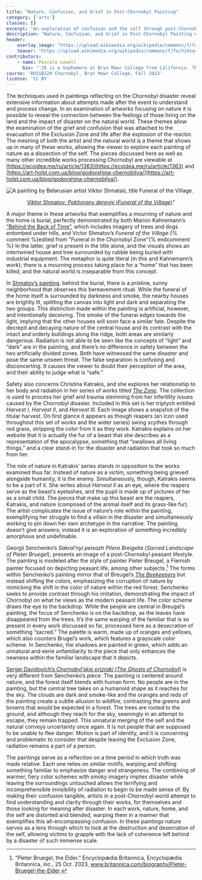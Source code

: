 ```yaml
---
title: "Nature, Confusion, and Grief in Post-Chornobyl Painting"
category: ['arts']
classes: []
excerpt: "An exploration of confusion and the self through post-Chornobyl paintings of the natural world."
description: "Nature, Confusion, and Grief in Post-Chornobyl Painting explores the visual media inspired by the disaster through the lense of the natural world. The overlap of the self with plant and animal life works to enhance themes of confusion and fear, working to process the aftermath of large-scale destruction."
header:
    overlay_image: "https://upload.wikimedia.org/wikipedia/commons/f/fa/Viktar_Smata%C5%AD_1995_Funeral_Village_2001.jpg "
    teaser: "https://upload.wikimedia.org/wikipedia/commons/f/fa/Viktar_Smata%C5%AD_1995_Funeral_Village_2001.jpg "
contributors:
    - name: Pascale Lowell
      bio: "'26 is a Sophomore at Bryn Mawr College from California. They like to doodle, make stamps and take care of their plants in their free time."
course: 'RUSSB220 Chornobyl, Bryn Mawr College, Fall 2023'
license: 'CC BY'
---
```


The techniques used in paintings reflecting on the Chornobyl disaster reveal extensive information about attempts made after the event to understand and process change. In an examination of artworks focusing on nature it is possible to reveal the connection between the feelings of those living on the land and the impact of disaster on the natural world. These themes allow the examination of the grief and confusion that was attached to the evacuation of the Exclusion Zone and life after the explosion of the reactor. The meshing of both the artist and the natural world is a theme that shows up in many of these works, allowing the viewer to explore each painting of nature as a dissection of the self. The pieces discussed here as well as many other incredible works processing Chornobyl are viewable at [https://ecoidea.me/ru/article/1363](https://ecoidea.me/ru/article/1363) and [https://art-holst.com.ua/blog/godovshina-chernobilya/](https://art-holst.com.ua/blog/godovshina-chernobilya/). 

![A painting by Belarusian artist Viktor Shmataŭ, title Funeral of the Village.](https://upload.wikimedia.org/wikipedia/commons/f/fa/Viktar_Smata%C5%AD_1995_Funeral_Village_2001.jpg)
<figcaption style="text-align: center;"><a href="https://commons.wikimedia.org/wiki/File:Viktar_Smata%C5%AD_1995_Funeral_Village_2001.jpg">Viktor Shmatov: <em>Pokhorony derevni</em> (<em>Funeral of the Village</em>)</a>"</figcaption>

A major theme in these artworks that exemplifies a mourning of nature and the home is burial, perfectly demonstrated by both Marion Kahnemann’s [“Behind the Back of Time”](https://mkahnemann.de/video/archive_01.ogv), which includes imagery of trees and dogs entombed under hills, and Victor Shmatov’s *Funeral of the Village*.{% comment %}edited from "Funeral in the Chornobyl Zone"{% endcomment %} In the latter, grief is present in the title alone, and the visuals shows an intertwined house and tree surrounded by rubble being buried with industrial equipment. The metaphor is quite literal (in this and Kahnemann’s work); there is a mourning process taking place for a “home” that has been killed, and the natural world is inseparable from this concept.

In [Shmatov’s painting](https://avatars.dzeninfra.ru/get-zen_doc/1131118/pub_5f5dda22d709247317850e13_5f5dda424c4030243833cbb9/scale_1200), behind the burial, there is a pristine, sunny neighborhood that observes this bereavement ritual. While the funeral of the home itself is surrounded by darkness and smoke, the nearby houses are brightly lit, splitting the canvas into light and dark and separating the two groups. This distinction made within the painting is artificial, however, and intentionally deceiving. The smoke of the funeral edges towards the light, implying that the other houses will soon face a similar fate. Despite the decrepit and decaying nature of the central house and its contrast with the intact and orderly buildings along the ridge, both areas are similarly dangerous. Radiation is not able to be seen like the concepts of “light” and “dark” are in the painting, and there’s no difference in safety between the two artificially divided zones. Both have witnessed the same disaster and pose the same unseen threat. The false separation is confusing and disconcerting. It causes the viewer to doubt their perception of the area, and their ability to judge what is “safe.”

Safety also concerns Christina Katrakis, and she explores her relationship to her body and radiation in her series of works titled [*The Zone*](http://katrakis.com/thezone). The collection is used to process her grief and trauma stemming from her infertility issues caused by the Chornobyl disaster. Included in this set is her triptych entitled *Harvest I*, *Harvest II*, and *Harvest III*. Each image shows a snapshot of the titular harvest. On first glance it appears as though reapers (an icon used throughout this set of works and the wider series) swing scythes through red grass, stripping the color from it as they work. Katrakis explains on her website that it is actually the fur of a beast that she describes as a representation of the apocalypse, something that “swallows all living things,” and a clear stand-in for the disaster and radiation that took so much from her.

The role of nature in Katrakis’ series stands in opposition to the works examined thus far. Instead of nature as a victim, something being grieved alongside humanity, it is the enemy. Simultaneously, though, Katrakis seems to be a part of it. She writes about *Harvest II* as an eye, where the reapers serve as the beast’s eyelashes, and the pupil is made up of pictures of her as a small child. The pieces that make up this beast are the reapers, Katrakis, and nature (composed of the animal itself and its grass-like fur). The artist complicates the issue of nature’s role within the painting, exemplifying her struggle to find a villain in the disaster and simultaneously working to pin down her own archetype in the narrative. The painting doesn’t give answers; instead it is an exploration of something incredibly amorphous and undefinable.

Georgii Senchenko’s *Sakral’nyi peisazh Pitera Breigelia* (*Sacred Landscape of Pieter Bruegel*), presents an image of a post-Chornobyl peasant lifestyle. The painting is modeled after the style of painter Pieter Breugel, a Flemish painter focused on depicting peasant life, among other subjects.[^1] The forms within Senchenko’s painting mirror that of Breugel’s [*The Beekeepers*](https://bruegel.vlaamsekunstcollectie.be/en/artwork/beekeepers) but instead shifting the colors, emphasizing the corruption of nature by mimicking the shift in the color of nature within the red forest. Senchenko seeks to provide contrast through his imitation, demonstrating the impact of  Chornobyl on what he views as the modern peasant life. The color scheme draws the eye to the backdrop. While the people are central in Breugel’s painting, the focus of Senchenko is on the backdrop, as the leaves have disappeared from the trees. It’s the same warping of the familiar that is so present in every work discussed so far, processed here as a desecration of something “sacred.” The palette is warm, made up of oranges and yellows, which also counters Brugel’s work, which features a grayscale color scheme. In Senchenko, the shadows are painted in green, which adds an unnatural and eerie unfamiliarity to the piece that only enhances the newness within the familiar landscape that it depicts.

[Sergei Davidovich’s *Chernobyl’skie prizraki* (*The Ghosts of Chornobyl*)](https://avatars.dzeninfra.ru/get-zen_doc/3683658/pub_5f5dda22d709247317850e13_5f5dda48354535081ebee5c1/scale_2400) is very different from Senchenko’s piece. The painting is centered around nature, and the forest itself blends with human form. No people are in the painting, but the central tree takes on a humanoid shape as it reaches for the sky. The clouds are dark and smoke-like and the oranges and reds of the painting create a subtle allusion to wildfire, contrasting the greens and browns that would be expected in a forest. The trees are rooted to the ground, and although they reach for the sky, seemingly in an attempt to escape, they remain trapped. This unnatural merging of the self and the natural conveys uncertainty once again. It is not people that are supposed to be unable to flee danger. Motion is part of identity, and it is concerning and problematic to consider that despite leaving the Exclusion Zone, radiation remains a part of a person.

The paintings serve as a reflection on a time period in which truth was made relative. Each one relies on similar motifs, warping and shifting something familiar to emphasize danger and strangeness. The combining of warmer, fiery color schemes with smoky imagery implies disaster while leaving the surroundings untouched allows the terrifying and incomprehensible invisibility of radiation to begin to be made sense of. By making their confusion tangible, artists in a post-Chornobyl world attempt to find understanding and clarity through their works, for themselves and those looking for meaning after disaster. In each work, nature, home, and the self are distorted and blended, warping them in a manner that exemplifies this all-encompassing confusion. In these paintings nature serves as a lens through which to look at the destruction and desecration of the self, allowing victims to grapple with the lack of coherence left behind by a disaster of such immense scale.

[^1]: “Pieter Bruegel, the Elder.” Encyclopædia Britannica, Encyclopædia Britannica, inc., 25 Oct. 2023, www.britannica.com/biography/Pieter-Bruegel-the-Elder.
